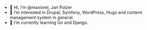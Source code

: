 - 👋 Hi, I’m @maxiorel, Jan Polzer
- 👀 I’m interested in Drupal, Symfony, WordPress, Hugo and content management system in general.
- 🌱 I’m currently learning Go and Django.

